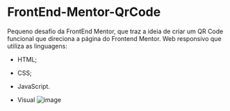 # FrontEnd-Mentor-QrCode

Pequeno desafio da FrontEnd Mentor, que traz a ideia de criar um QR Code funcional que direciona a página do Frontend Mentor.
Web responsivo que utiliza as linguagens:

- HTML;
- CSS;
- JavaScript.

- Visual
![image](https://github.com/MariMari-Pacini/FrontEnd-Mentor-QrCode/assets/102255019/9823fb43-867b-4b39-9e94-e1d082856501)
